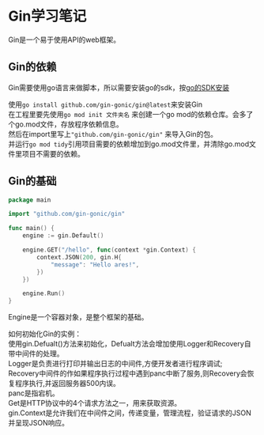 # Gin学习笔记
  Gin是一个易于使用API的web框架。  

Gin的依赖
-------------
 Gin需要使用go语言来做脚本，所以需要安装go的sdk，按[go的SDK安装](../Go/Go_Install.md)    

 使用`go install github.com/gin-gonic/gin@latest`来安装Gin    
 在工程里要先使用`go mod init 文件夹名` 来创建一个go mod的依赖仓库。会多了个go.mod文件，存放程序依赖信息。     
 然后在import里写上`"github.com/gin-gonic/gin"` 来导入Gin的包。    
 并运行`go mod tidy`引用项目需要的依赖增加到go.mod文件里，并清除go.mod文件里项目不需要的依赖。    

Gin的基础
------------------

```go
package main

import "github.com/gin-gonic/gin"

func main() {
	engine := gin.Default()

	engine.GET("/hello", func(context *gin.Context) {
		context.JSON(200, gin.H{
			"message": "Hello ares!",
		})
	})

	engine.Run()
}

```

Engine是一个容器对象，是整个框架的基础。    

如何初始化Gin的实例：    
使用gin.Defualt()方法来初始化，Defualt方法会增加使用Logger和Recovery自带中间件的处理。    
  Logger是负责进行打印并输出日志的中间件,方便开发者进行程序调试;     
  Recovery中间件的作如果程序执行过程中遇到panc中断了服务,则Recovery会恢复程序执行,并返回服务器500内误。    
  panc是指宕机。    
Get是HTTP协议中的4个请求方法之一，用来获取资源。    
gin.Context是允许我们在中间件之间，传递变量，管理流程，验证请求的JSON并呈现JSON响应。    